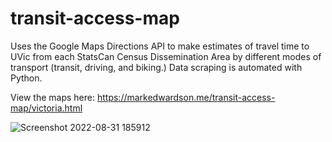 # transit-access-map

Uses the Google Maps Directions API to make estimates of travel time to UVic from each StatsCan Census Dissemination Area by different modes of transport (transit, driving, and biking.) Data scraping is automated with Python.

View the maps here: https://markedwardson.me/transit-access-map/victoria.html

![Screenshot 2022-08-31 185912](https://user-images.githubusercontent.com/36494032/187816679-8891b4ad-6fa9-4eed-a772-dfda2ac4215f.png)
